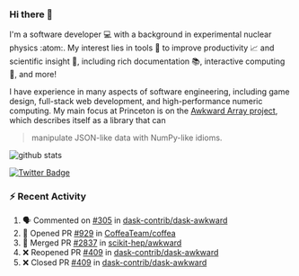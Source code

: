 ### Hi there 👋 

I'm a software developer 💻 with a background in experimental nuclear physics :atom:. My interest lies in tools :wrench: to improve productivity :chart_with_upwards_trend: and scientific insight :telescope:, including rich documentation 📚, interactive computing 🧮, and more! 

I have experience in many aspects of software engineering, including game design, full-stack web development, and high-performance numeric computing. My main focus at Princeton is on the [Awkward Array project](awkward-array.org/), which describes itself as a library that can 
> manipulate JSON-like data with NumPy-like idioms.

![github stats](https://github-readme-stats.vercel.app/api?username=agoose77&show_icons=true&hide_rank=true&hide_title=true&bg_color=30,e76445,904e95&text_color=efe3ec&icon_color=efe3ec)
<!--
**agoose77/agoose77** is a ✨ _special_ ✨ repository because its `README.md` (this file) appears on your GitHub profile.

Here are some ideas to get you started:

- 🔭 I’m currently working on ...
- 🌱 I’m currently learning ...
- 👯 I’m looking to collaborate on ...
- 🤔 I’m looking for help with ...
- 💬 Ask me about ...
- 📫 How to reach me: ...
- 😄 Pronouns: ...
- ⚡ Fun fact: ...
-->

[![Twitter Badge](https://img.shields.io/twitter/follow/agoose77?style=flat-square&logo=Twitter&logoColor=white&color=cornflowerblue)](https://twitter.com/agoose77)

### :zap: Recent Activity

<!--START_SECTION:activity-->
1. 🗣 Commented on [#305](https://github.com/dask-contrib/dask-awkward/issues/305#issuecomment-1815412622) in [dask-contrib/dask-awkward](https://github.com/dask-contrib/dask-awkward)
2. 💪 Opened PR [#929](https://github.com/CoffeaTeam/coffea/pull/929) in [CoffeaTeam/coffea](https://github.com/CoffeaTeam/coffea)
3. 🎉 Merged PR [#2837](https://github.com/scikit-hep/awkward/pull/2837) in [scikit-hep/awkward](https://github.com/scikit-hep/awkward)
4. ❌ Reopened PR [#409](https://github.com/dask-contrib/dask-awkward/pull/409) in [dask-contrib/dask-awkward](https://github.com/dask-contrib/dask-awkward)
5. ❌ Closed PR [#409](https://github.com/dask-contrib/dask-awkward/pull/409) in [dask-contrib/dask-awkward](https://github.com/dask-contrib/dask-awkward)
<!--END_SECTION:activity-->
